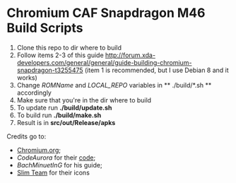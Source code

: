 # Chromium CAF Snapdragon M46 Build Scripts

1. Clone this repo to dir where to build
2. Follow items 2-3 of this guide http://forum.xda-developers.com/general/general/guide-building-chromium-snapdragon-t3255475
  (item 1 is recommended, but I use Debian 8 and it works)
3. Change *ROMName* and *LOCAL_REPO* variables in ** ./build/*.sh ** accordingly
4. Make sure that you're in the dir where to build
5. To update run **./build/update.sh**
6. To build run **./build/make.sh**
7. Result is in **src/out/Release/apks**

Credits go to:
- [Chromium.org](https://www.chromium.org/);
- *CodeAurora* for their [code](https://codeaurora.org/cgit/quic/chrome4sdp/chromium/src?h=m46);
- *BachMinuetInG* for his guide;
- [Slim Team](https://github.com/SlimRoms) for their icons
